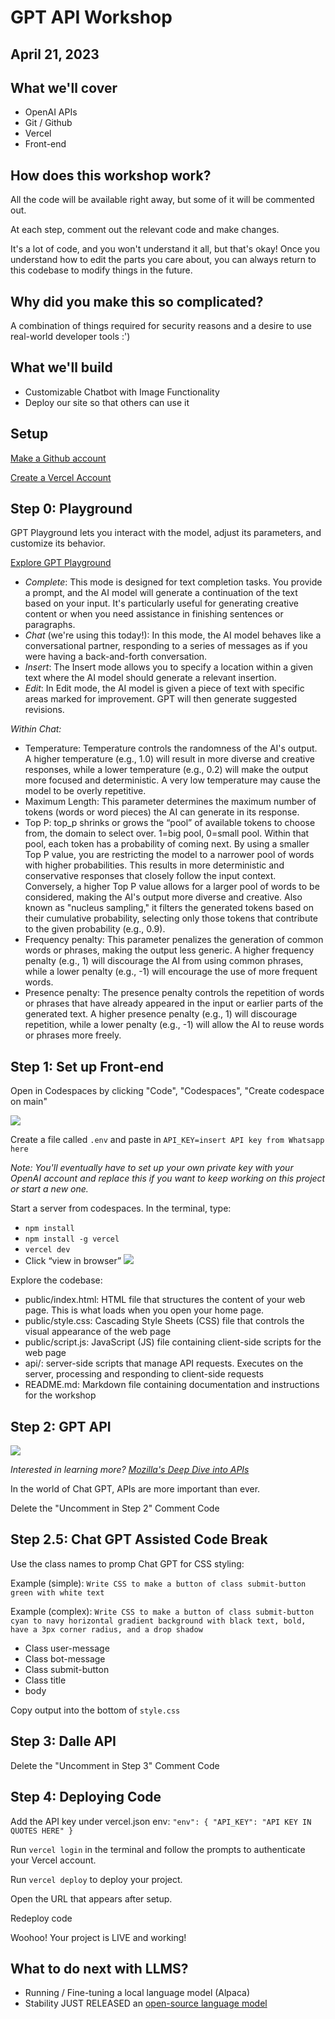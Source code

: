 # GPT API Workshop

## April 21, 2023

## What we'll cover

- OpenAI APIs
- Git / Github
- Vercel
- Front-end

## How does this workshop work?

All the code will be available right away, but some of it will be commented out.

At each step, comment out the relevant code and make changes.

It's a lot of code, and you won't understand it all, but that's okay! Once you understand how to edit the parts you care about, you can always return to this codebase to modify things in the future.

## Why did you make this so complicated?

A combination of things required for security reasons and a desire to use real-world developer tools :')

## What we'll build

- Customizable Chatbot with Image Functionality
- Deploy our site so that others can use it

## Setup

[Make a Github account](https://github.com/)

[Create a Vercel Account](https://vercel.com/)

## Step 0: Playground

GPT Playground lets you interact with the model, adjust its parameters, and customize its behavior.

[Explore GPT Playground](https://platform.openai.com/playground?mode=chat&model=gpt-3.5-turbo)

- _Complete_: This mode is designed for text completion tasks. You provide a prompt, and the AI model will generate a continuation of the text based on your input. It's particularly useful for generating creative content or when you need assistance in finishing sentences or paragraphs.
- _Chat_ (we're using this today!): In this mode, the AI model behaves like a conversational partner, responding to a series of messages as if you were having a back-and-forth conversation.
- _Insert_: The Insert mode allows you to specify a location within a given text where the AI model should generate a relevant insertion.
- _Edit_: In Edit mode, the AI model is given a piece of text with specific areas marked for improvement. GPT will then generate suggested revisions.

_Within Chat:_

- Temperature: Temperature controls the randomness of the AI's output. A higher temperature (e.g., 1.0) will result in more diverse and creative responses, while a lower temperature (e.g., 0.2) will make the output more focused and deterministic. A very low temperature may cause the model to be overly repetitive.
- Maximum Length: This parameter determines the maximum number of tokens (words or word pieces) the AI can generate in its response.
- Top P: top_p shrinks or grows the “pool” of available tokens to choose from, the domain to select over. 1=big pool, 0=small pool. Within that pool, each token has a probability of coming next. By using a smaller Top P value, you are restricting the model to a narrower pool of words with higher probabilities. This results in more deterministic and conservative responses that closely follow the input context. Conversely, a higher Top P value allows for a larger pool of words to be considered, making the AI's output more diverse and creative. Also known as "nucleus sampling," it filters the generated tokens based on their cumulative probability, selecting only those tokens that contribute to the given probability (e.g., 0.9).
- Frequency penalty: This parameter penalizes the generation of common words or phrases, making the output less generic. A higher frequency penalty (e.g., 1) will discourage the AI from using common phrases, while a lower penalty (e.g., -1) will encourage the use of more frequent words.
- Presence penalty: The presence penalty controls the repetition of words or phrases that have already appeared in the input or earlier parts of the generated text. A higher presence penalty (e.g., 1) will discourage repetition, while a lower penalty (e.g., -1) will allow the AI to reuse words or phrases more freely.

## Step 1: Set up Front-end

Open in Codespaces by clicking "Code", "Codespaces", "Create codespace on main"

![](https://cdn.glitch.global/bef53b9d-b68c-4b41-967d-60d00b39effb/Screen%20Shot%202023-04-21%20at%209.46.58%20AM.png?v=1682084827071)

Create a file called `.env` and paste in `API_KEY=insert API key from Whatsapp here`

_Note: You'll eventually have to set up your own private key with your OpenAI account and replace this if you want to keep working on this project or start a new one._

Start a server from codespaces. In the terminal, type:

- `npm install`
- `npm install -g vercel`
- `vercel dev`
- Click “view in browser”
  ![](https://cdn.glitch.global/bef53b9d-b68c-4b41-967d-60d00b39effb/terminal.png?v=1681927895072)
  
Explore the codebase:
- public/index.html: HTML file that structures the content of your web page. This is what loads when you open your home page.
- public/style.css: Cascading Style Sheets (CSS) file that controls the visual appearance of the web page
- public/script.js: JavaScript (JS) file containing client-side scripts for the web page
- api/: server-side scripts that manage API requests. Executes on the server, processing and responding to client-side requests
- README.md: Markdown file containing documentation and instructions for the workshop

## Step 2: GPT API

![](https://apipheny.io/wp-content/uploads/2020/08/api-ui.png)

_Interested in learning more? [Mozilla's Deep Dive into APIs](https://developer.mozilla.org/en-US/docs/Learn/JavaScript/Client-side_web_APIs/Introduction)_

In the world of Chat GPT, APIs are more important than ever.

Delete the "Uncomment in Step 2" Comment Code

## Step 2.5: Chat GPT Assisted Code Break

Use the class names to promp Chat GPT for CSS styling:

Example (simple): `Write CSS to make a button of class submit-button green with white text`

Example (complex): `Write CSS to make a button of class submit-button cyan to navy horizontal gradient background with black text, bold, have a 3px corner radius, and a drop shadow`

- Class user-message
- Class bot-message
- Class submit-button
- Class title
- body

Copy output into the bottom of `style.css`

## Step 3: Dalle API

Delete the "Uncomment in Step 3" Comment Code

## Step 4: Deploying Code

Add the API key under vercel.json env:
`"env": {
      "API_KEY": "API KEY IN QUOTES HERE"
    }`

Run `vercel login` in the terminal and follow the prompts to authenticate your Vercel account.

Run `vercel deploy` to deploy your project.

Open the URL that appears after setup.

Redeploy code

Woohoo! Your project is LIVE and working!

## What to do next with LLMS?

- Running / Fine-tuning a local language model (Alpaca)
- Stability JUST RELEASED an [open-source language model](https://twitter.com/StabilityAI/status/1648706156330876928)

